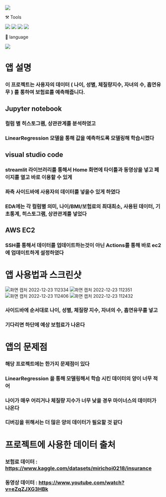 <img src="https://capsule-render.vercel.app/api?type=wave&color=auto&height=300&section=header&text=보험료%20예측%20앱&fontSize=90" />

⚒️ Tools

<img src="https://img.shields.io/badge/Github-181717?style=flat-square&logo=GitHub&logoColor=white"/> <img src="https://img.shields.io/badge/Visual Studio Code-007ACC?style=flat-square&logo=Visual Studio Code&logoColor=white"/> <img src="https://img.shields.io/badge/Jupyter notebook-F37626?style=flat-square&logo=Jupyter&logoColor=white"/> <img src="https://img.shields.io/badge/Amazon AWS-232F3E?style=flat-square&logo=Amazon AWS&logoColor=white"/>

📜 language

<img src="https://img.shields.io/badge/Python-3776AB?style=flat-square&logo=Python&logoColor=white"/>

# 앱 설명

### 이 프로젝트는 사용자의 데이터 ( 나이, 성별, 체질량지수, 자녀의 수, 흡연유무 ) 를 통하여 보험료를 예측해줍니다.

## Jupyter notebook
### 컬럼 별 히스토그램, 상관관계를 분석하였고
### LinearRegression 모델을 통해 값을 예측하도록 모델링해 학습시켰다

## visual studio code 
### streamlit 라이브러리를 통해서 Home 화면에 타이틀과 동영상을 넣고 페이지를 열고 바로 이용할 수 있게
### 좌측 사이드바에 사용자의 데이터를 넣을수 있게 하였다 
### EDA에는 각 컬럼별 의미, 나이/BMI/보험료의 최대최소, 사용된 데이터, 기초통계, 히스토그램, 상관관계를 넣었다

## AWS EC2
### SSH를 통해서 데이터를 업데이트하는것이 아닌 Actions를 통해 바로 ec2에 업데이트하게 설정하였다



# 앱 사용법과 스크린샷

![화면 캡처 2022-12-23 112334](https://user-images.githubusercontent.com/120348468/209258518-8c09dcfc-cd95-48d5-bdd5-36f9fd3020cf.png)
![화면 캡처 2022-12-23 112351](https://user-images.githubusercontent.com/120348468/209258525-df921d17-0bc6-48d2-bbfb-0133910412a5.png)
![화면 캡처 2022-12-23 112406](https://user-images.githubusercontent.com/120348468/209258531-a64c709b-4e29-4beb-aa4c-81f03382cc36.png)
![화면 캡처 2022-12-23 112432](https://user-images.githubusercontent.com/120348468/209258534-9a8d5608-2b39-48b1-b881-bcdc2b66e3ec.png)


### 사이드바에 순서대로 나이, 성별, 체질량 지수, 자녀의 수, 흡연유무를 넣고
### 기다리면 하단에 예상 보험료가 나온다

# 앱의 문제점

### 해당 프로젝트에는 한가지 문제점이 있다
### LinearRegression 을 통해 모델링해서 학습 시킨 데이터의 양이 너무 적어
### 나이가 매우 어리거나 체질량 지수가 너무 낮을 경우 마이너스의 데이터가 나온다
### 디버깅을 위해서는 더 많은 양의 데이터가 필요할 것 같다

# 프로젝트에 사용한 데이터 출처

### 보험료 데이터 : https://www.kaggle.com/datasets/mirichoi0218/insurance
### 동영상 데이터 : https://www.youtube.com/watch?v=eZqZJXG3HBk
